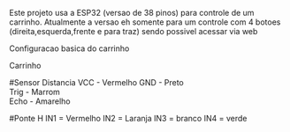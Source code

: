 Este projeto usa a ESP32 (versao de 38 pinos) para controle de um carrinho.
Atualmente a versao eh somente para um controle com 4 botoes (direita,esquerda,frente e para traz) sendo possivel acessar via web


Configuracao basica do carrinho

Carrinho

#Sensor Distancia 
VCC - Vermelho
GND - Preto    
Trig - Marrom   
Echo - Amarelho 

#Ponte H
IN1 = Vermelho
IN2 = Laranja
IN3 = branco
IN4 = verde
